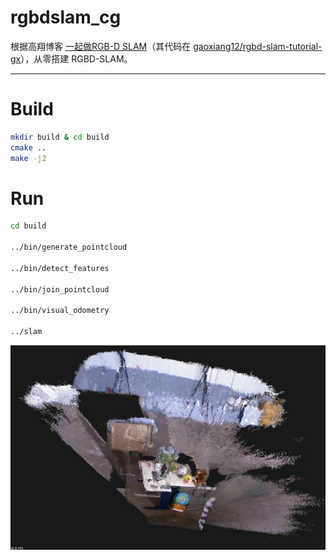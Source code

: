 # rgbdslam_cg

根据高翔博客 [一起做RGB-D SLAM](https://www.cnblogs.com/gaoxiang12/tag/%E4%B8%80%E8%B5%B7%E5%81%9ARGB-D%20SLAM/)（其代码在 [gaoxiang12/rgbd-slam-tutorial-gx](https://github.com/gaoxiang12/rgbd-slam-tutorial-gx)），从零搭建 RGBD-SLAM。

-----

# Build

```sh
mkdir build & cd build
cmake ..
make -j2
```

# Run

```sh
cd build

../bin/generate_pointcloud

../bin/detect_features

../bin/join_pointcloud

../bin/visual_odometry

../slam
```

<div align="center">
  <img src="images/run_rgbdslam.jpg"/>
</div>
